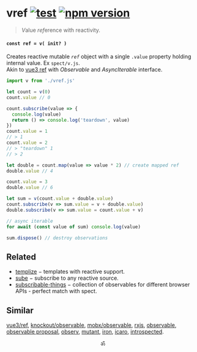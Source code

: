 # vref [![test](https://github.com/spectjs/vref/actions/workflows/node.js.yml/badge.svg)](https://github.com/spectjs/vref/actions/workflows/node.js.yml) [![npm version](https://img.shields.io/npm/v/vref)](http://npmjs.org/vref)

> <em>V</em>alue <em>ref</em>erence with reactivity.

#### `const ref = v( init? )`

Creates reactive mutable _`ref`_ object with a single `.value` property holding internal value. Ex `spect/v.js`. <br/>
Akin to [vue3 ref](https://v3.vuejs.org/api/refs-api.html#ref) with _Observable_ and _AsyncIterable_ interface.

```js
import v from './vref.js'

let count = v(0)
count.value // 0

count.subscribe(value => {
  console.log(value)
  return () => console.log('teardown', value)
})
count.value = 1
// > 1
count.value = 2
// > "teardown" 1
// > 2

let double = count.map(value => value * 2) // create mapped ref
double.value // 4

count.value = 3
double.value // 6

let sum = v(count.value + double.value)
count.subscribe(v => sum.value = v + double.value)
double.subscribe(v => sum.value = count.value + v)

// async iterable
for await (const value of sum) console.log(value)

sum.dispose() // destroy observations
```

## Related

* [templize](https://github.com/spectjs/templize) − templates with reactive support.
* [sube](https://github.com/spectjs/sube) − subscribe to any reactive source.
* [subscribable-things](https://github.com/chrisguttandin/subscribable-things) − collection of observables for different browser APIs - perfect match with spect.

## Similar

[vue3/ref](https://v3.vuejs.org/api/refs-api.html), [knockout/observable](https://github.com/knockout/tko/issues/22), [mobx/observable](https://mobx.js.org/api.html), [rxjs](https://ghub.io/rxjs), [observable](https://ghub.io/observable), [observable proposal](https://github.com/tc39/proposal-observable), [observ](https://ghub.io/observ), [mutant](https://ghub.io/mutant), [iron](https://github.com/ironjs/iron), [icaro](https://ghub.io/icaro), [introspected](https://ghub.io/introspected).

<p align="center">ॐ</p>
